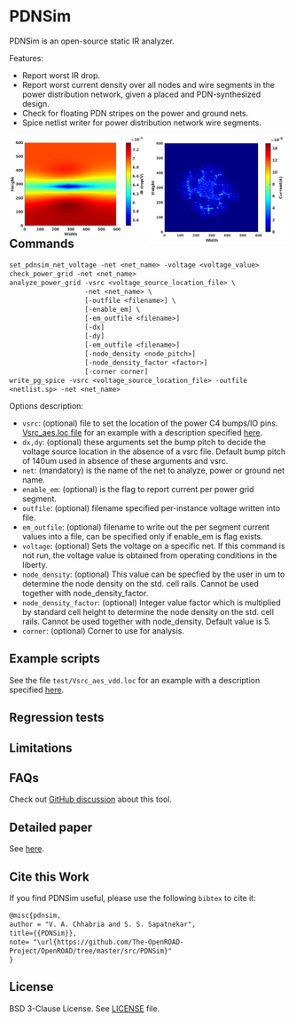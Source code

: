 # PDNSim

PDNSim is an open-source static IR analyzer.

Features:

-   Report worst IR drop.
-   Report worst current density over all nodes and wire segments in the
    power distribution network, given a placed and PDN-synthesized design.
-   Check for floating PDN stripes on the power and ground nets.
-   Spice netlist writer for power distribution network wire segments.


<img align = "right" width="50%" src="doc/current_map.jpg">
<img align = "right" width="50%" src="doc/IR_map.jpg">

## Commands

```
set_pdnsim_net_voltage -net <net_name> -voltage <voltage_value>
check_power_grid -net <net_name>
analyze_power_grid -vsrc <voltage_source_location_file> \
                   -net <net_name> \
                   [-outfile <filename>] \
                   [-enable_em] \
                   [-em_outfile <filename>]
                   [-dx]
                   [-dy]
                   [-em_outfile <filename>]
                   [-node_density <node_pitch>]
                   [-node_density_factor <factor>]
                   [-corner corner]
write_pg_spice -vsrc <voltage_source_location_file> -outfile <netlist.sp> -net <net_name>
```

Options description:
- ``vsrc``: (optional) file to set the location of the power C4 bumps/IO pins. [Vsrc_aes.loc file](https://github.com/The-OpenROAD-Project/PDNSim/blob/master/test/aes/Vsrc.loc) for an example with a description specified [here](https://github.com/The-OpenROAD-Project/PDNSim/blob/master/doc/Vsrc_description.md).
- ``dx,dy``: (optional) these arguments set the bump pitch to decide the voltage source location in the absence of a vsrc file. Default bump pitch of 140um used in absence of these arguments and vsrc.
- ``net``: (mandatory) is the name of the net to analyze, power or ground net name.
- ``enable_em``: (optional) is the flag to report current per power grid segment.
- ``outfile``: (optional) filename specified per-instance voltage written into file.
- ``em_outfile``: (optional) filename to write out the per segment current values into a file, can be specified only if enable_em is flag exists.
- ``voltage``: (optional) Sets the voltage on a specific net. If this command is not run, the voltage value is obtained from operating conditions in the liberty.
- ``node_density``: (optional)  This value can be specfied by the user in um to determine the node density on the std. cell rails. Cannot be used together with node_density_factor.
- ``node_density_factor``: (optional) Integer value factor which is multiplied by standard cell height to determine the node density on the std. cell rails. Cannot be used together with node_density. Default value is 5.
- ``corner``: (optional) Corner to use for analysis.

## Example scripts

See the file `test/Vsrc_aes_vdd.loc` for an example
with a description specified [here](doc/Vsrc_description.md).

## Regression tests

## Limitations

## FAQs

Check out [GitHub discussion](https://github.com/The-OpenROAD-Project/OpenROAD/discussions/categories/q-a?discussions_q=category%3AQ%26A+psm+in%3Atitle)
about this tool.

## Detailed paper

See [here](doc/PDNSim-documentation.pdf).

## Cite this Work

If you find PDNSim useful, please use the following `bibtex` to cite it:

```
@misc{pdnsim,
author = "V. A. Chhabria and S. S. Sapatnekar",
title={{PDNSim}},
note= "\url{https://github.com/The-OpenROAD-Project/OpenROAD/tree/master/src/PDNSim}"
}
```

## License

BSD 3-Clause License. See [LICENSE](LICENSE) file.
